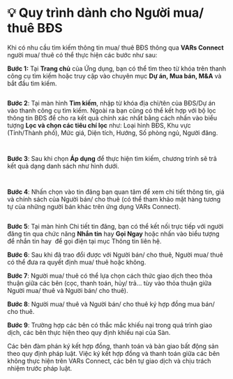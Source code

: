 # 💡 Quy trình dành cho Người mua/ thuê BĐS

Khi có nhu cầu tìm kiếm thông tin mua/ thuê BĐS thông qua **VARs Connect** người mua/ thuê có thể thực hiện các bước như sau:

**Bước 1:** Tại **Trang chủ** của Ứng dụng, bạn có thể tìm theo từ khóa trên thanh công cụ tìm kiếm hoặc truy cập vào chuyên mục **Dự án, Mua bán, M\&A** và bắt đầu tìm kiếm.

<figure><img src="../../.gitbook/assets/image (13).png" alt=""><figcaption></figcaption></figure>

**Bước 2**: Tại màn hình **Tìm kiếm**, nhập từ khóa địa chỉ/tên của BĐS/Dự án vào thanh công cụ tìm kiếm. Ngoài ra bạn cũng có thể kết hợp với bộ lọc thông tin BĐS để cho ra kết quả chính xác nhất bằng cách nhấn vào biểu tượng **Lọc và chọn các tiêu chí lọc** như: Loại hình BĐS, Khu vực (Tỉnh/Thành phố), Mức giá, Diện tích, Hướng, Số phòng ngủ, Người đăng.

<figure><img src="../../.gitbook/assets/image (14).png" alt=""><figcaption></figcaption></figure>

<figure><img src="../../.gitbook/assets/image (15).png" alt=""><figcaption></figcaption></figure>

**Bước 3**: Sau khi chọn **Áp dụng** để thực hiện tìm kiếm, chương trình sẽ trả kết quả dạng danh sách như hình dưới.

<figure><img src="../../.gitbook/assets/image (16).png" alt=""><figcaption></figcaption></figure>

<figure><img src="../../.gitbook/assets/image (17).png" alt=""><figcaption></figcaption></figure>

**Bước 4**: Nhấn chọn vào tin đăng bạn quan tâm để xem chi tiết thông tin, giá và chính sách của Người bán/ cho thuê (có thể tham khảo mặt hàng tương tự của những người bán khác trên ứng dụng VARs Connect).

<figure><img src="../../.gitbook/assets/image (18).png" alt=""><figcaption></figcaption></figure>

**Bước 5**: Tại màn hình Chi tiết tin đăng, bạn có thể kết nối trực tiếp với người đăng tin qua chức năng **Nhắn tin** hay **Gọi Ngay** hoặc nhấn vào biểu tượng <img src="../../.gitbook/assets/image (20).png" alt="" data-size="line"> để nhắn tin hay <img src="../../.gitbook/assets/image (22).png" alt="" data-size="line"> để gọi điện tại mục Thông tin liên hệ.

**Bước 6**: Sau khi đã trao đổi được với Người bán/ cho thuê, Người mua/ thuê có thể đưa ra quyết định mua/ thuê hoặc không.

**Bước 7**: Người mua/ thuê có thể lựa chọn cách thức giao dịch theo thỏa thuận giữa các bên (cọc, thanh toán, hủy/ trả… tùy vào thỏa thuận giữa Người mua/ thuê và Người bán/ cho thuê).

**Bước 8**: Người mua/ thuê và Người bán/ cho thuê ký hợp đồng mua bán/ cho thuê.

**Bước 9**: Trường hợp các bên có thắc mắc khiếu nại trong quá trình giao dịch, các bên thực hiện theo quy định khiếu nại của Sàn.

Các bên đàm phán ký kết hợp đồng, thanh toán và bàn giao bất động sản theo quy định pháp luật. Việc ký kết hợp đồng và thanh toán giữa các bên không thực hiện trên VARs Connect, các bên tự giao dịch và chịu trách nhiệm trước pháp luật.
